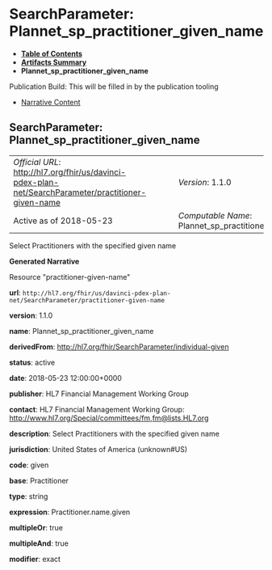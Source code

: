 # SearchParameter: Plannet\_sp\_practitioner\_given\_name

* [**Table of Contents**](toc.html)
* [**Artifacts Summary**](artifacts.html)
* **Plannet\_sp\_practitioner\_given\_name**

Publication Build: This will be filled in by the publication tooling

* [Narrative Content](#)

## SearchParameter: Plannet\_sp\_practitioner\_given\_name

|  |  |  |  |  |
| --- | --- | --- | --- | --- |
| *Official URL*: http://hl7.org/fhir/us/davinci-pdex-plan-net/SearchParameter/practitioner-given-name | | | | *Version*: 1.1.0 |
| Active as of 2018-05-23 | | | | *Computable Name*: Plannet\_sp\_practitioner\_given\_name |

Select Practitioners with the specified given name

**Generated Narrative**

Resource "practitioner-given-name"

**url**: `http://hl7.org/fhir/us/davinci-pdex-plan-net/SearchParameter/practitioner-given-name`

**version**: 1.1.0

**name**: Plannet\_sp\_practitioner\_given\_name

**derivedFrom**: <http://hl7.org/fhir/SearchParameter/individual-given>

**status**: active

**date**: 2018-05-23 12:00:00+0000

**publisher**: HL7 Financial Management Working Group

**contact**: HL7 Financial Management Working Group: <http://www.hl7.org/Special/committees/fm>,[fm@lists.HL7.org](mailto:fm@lists.HL7.org)

**description**: Select Practitioners with the specified given name

**jurisdiction**: United States of America  (unknown#US)

**code**: given

**base**: Practitioner

**type**: string

**expression**: Practitioner.name.given

**multipleOr**: true

**multipleAnd**: true

**modifier**: exact